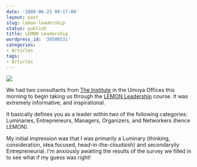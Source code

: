 ```yaml
---
date: '2008-06-23 09:17:00'
layout: post
slug: lemon-leadership
status: publish
title: LEMON Leadership
wordpress_id: '39508531'
categories:
- Articles
tags:
- Articles
---
```


![](http://www.inst.net/Perfect_5_slice_LEMON.jpg)




We had two consultants from [The Institute](http://www.inst.net) in the Umoya Offices this morning to begin taking us through the [LEMON Leadership](http://www.inst.net/lemon_leadership.html) course. It was extremely informative, and inspirational.




It basically defines you as a leader within two of the following categories: Luminaries, Entrepreneurs, Managers, Organizers, and Networkers (hence LEMON).




My initial impression was that I was primarily a Luminary (thinking, consideration, idea focused, head-in-the-cloudsish) and secondaryily Entrepreneurial. I'm anxiously awaiting the results of the survey we filled in to see what if my guess was right!
